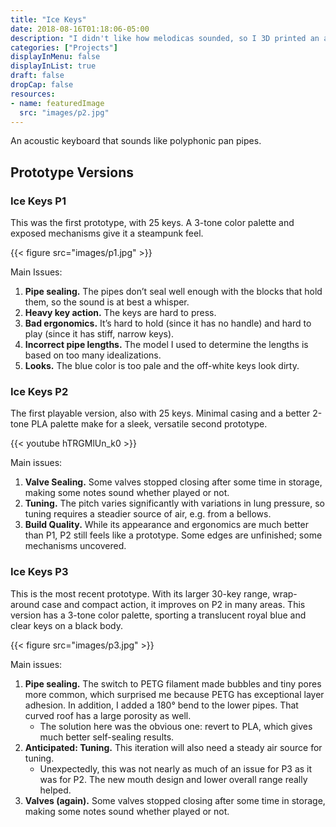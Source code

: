 ```yaml
---
title: "Ice Keys"
date: 2018-08-16T01:18:06-05:00
description: "I didn't like how melodicas sounded, so I 3D printed an acoustic keyboard that sounds like polyphonic pan pipes."
categories: ["Projects"]
displayInMenu: false
displayInList: true
draft: false
dropCap: false
resources:
- name: featuredImage
  src: "images/p2.jpg"
---
```


An acoustic keyboard that sounds like polyphonic pan pipes.

## Prototype Versions

### Ice Keys P1

This was the first prototype, with 25 keys. A 3-tone color palette and exposed mechanisms give it a steampunk feel.

{{< figure src="images/p1.jpg" >}}

Main Issues:

1. **Pipe sealing.** The pipes don’t seal well enough with the blocks that hold them, so the sound is at best a whisper.
2. **Heavy key action.** The keys are hard to press.
3. **Bad ergonomics.** It’s hard to hold (since it has no handle) and hard to play (since it has stiff, narrow keys).
4. **Incorrect pipe lengths.** The model I used to determine the lengths is based on too many idealizations.
5. **Looks.** The blue color is too pale and the off-white keys look dirty.

### Ice Keys P2

The first playable version, also with 25 keys. Minimal casing and a better 2-tone PLA palette make for a sleek, versatile second prototype.

{{< youtube hTRGMlUn_k0 >}}

Main issues:

1. **Valve Sealing.** Some valves stopped closing after some time in storage, making some notes sound whether played or not.
2. **Tuning.** The pitch varies significantly with variations in lung pressure, so tuning requires a steadier source of air, e.g. from a bellows.
3. **Build Quality.** While its appearance and ergonomics are much better than P1, P2 still feels like a prototype. Some edges are unfinished; some mechanisms uncovered.

### Ice Keys P3

This is the most recent prototype. With its larger 30-key range, wrap-around case and compact action, it improves on P2 in many areas. This version has a 3-tone color palette, sporting a translucent royal blue and clear keys on a black body.

{{< figure src="images/p3.jpg" >}}

Main issues:

1. **Pipe sealing.** The switch to PETG filament made bubbles and tiny pores more common, which surprised me because PETG has exceptional layer adhesion. In addition, I added a 180° bend to the lower pipes. That curved roof has a large porosity as well.
   * The solution here was the obvious one: revert to PLA, which gives much better self-sealing results.
2. **Anticipated: Tuning.** This iteration will also need a steady air source for tuning.
   * Unexpectedly, this was not nearly as much of an issue for P3 as it was for P2. The new mouth design and lower overall range really helped.
3. **Valves (again).** Some valves stopped closing after some time in storage, making some notes sound whether played or not.

